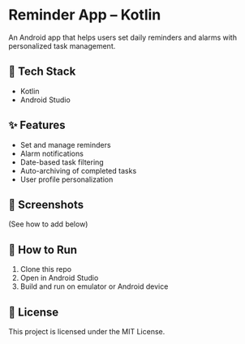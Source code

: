 # Reminder App – Kotlin

An Android app that helps users set daily reminders and alarms with personalized task management.

## 🔧 Tech Stack
- Kotlin
- Android Studio

## ✨ Features
- Set and manage reminders
- Alarm notifications
- Date-based task filtering
- Auto-archiving of completed tasks
- User profile personalization

## 📸 Screenshots
(See how to add below)

## 🚀 How to Run
1. Clone this repo
2. Open in Android Studio
3. Build and run on emulator or Android device

## 📎 License
This project is licensed under the MIT License.

